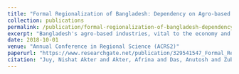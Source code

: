 ```yaml
---
title: "Formal Regionalization of Bangladesh: Dependency on Agro-based Industry"
collection: publications
permalink: /publication/formal-regionalization-of-bangladesh-dependency-on-agro-based-industry
excerpt: "Bangladesh's agro-based industries, vital to the economy and employing 75% of rural people, face challenges from natural disasters. This study analyzes regional dependency on agro-based industries using factors like industry count, workforce, cultivated area, and population. Results, including a GIS map, provide insights for sustainable agricultural planning and future research."
date: 2018-10-01
venue: "Annual Conference in Regional Science (ACRS2)"
paperurl: "https://www.researchgate.net/publication/329541547_Formal_Regionalization_of_Bangladesh_Dependency_on_Agro-based_Industry"
citation: "Juy, Nishat Akter and Akter, Afrina and Das, Anutosh and Zubayer, Md Sakib. \"Formal Regionalization of Bangladesh: Dependency on Agro-based Industry.\" <i>Annual Conference in Regional Science (ACRS2), 2018</i>"
---
```


